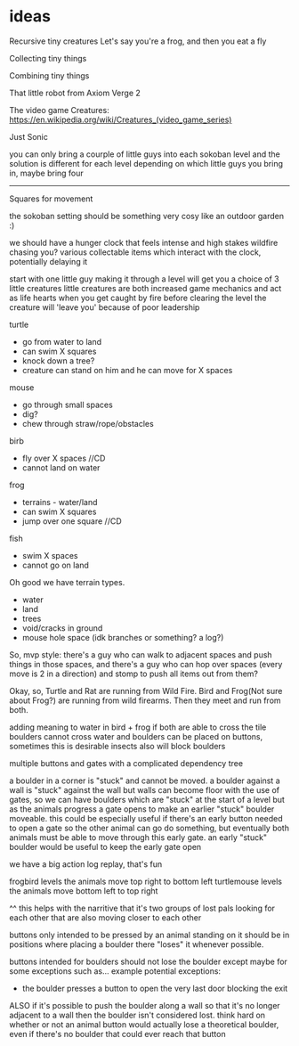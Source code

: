 # ideas

Recursive tiny creatures
    Let's say you're a frog, and then you eat a fly

Collecting tiny things

Combining tiny things

That little robot from Axiom Verge 2

The video game Creatures: https://en.wikipedia.org/wiki/Creatures_(video_game_series)

Just Sonic

you can only bring a courple of little guys into each sokoban level and the solution is different for each level depending on which little guys you bring in, maybe bring four


---------------------------------------------------------------------------------------------------------------------
Squares for movement 

the sokoban setting should be something very cosy like an outdoor garden :)

we should have a hunger clock that feels intense and high stakes
wildfire chasing you? 
various collectable items which interact with the clock, potentially delaying it

start with one little guy
making it through a level will get you a choice of 3 little creatures 
little creatures are both increased game mechanics and act as life hearts
when you get caught by fire before clearing the level the creature will 'leave you' because of poor leadership

turtle
- go from water to land
- can swim X squares
- knock down a tree?
- creature can stand on him and he can move for X spaces

mouse
- go through small spaces
- dig?
- chew through straw/rope/obstacles

birb
- fly over X spaces //CD
- cannot land on water

frog
- terrains - water/land
- can swim X squares
- jump over one square  //CD

fish
- swim X spaces
- cannot go on land

Oh good we have terrain types.
- water
- land
- trees
- void/cracks in ground
- mouse hole space (idk branches or something? a log?)

So, mvp style: there's a guy who can walk to adjacent spaces and push things in those spaces, and there's a guy who can hop over spaces (every move is 2 in a direction) and stomp to push all items out from them?

Okay, so, Turtle and Rat are running from Wild Fire. Bird and Frog(Not sure about Frog?) are running from wild firearms. Then they meet and run from both.


adding meaning to water in bird + frog if both are able to cross the tile
boulders cannot cross water and boulders can be placed on buttons, sometimes this is desirable
insects also will block boulders

multiple buttons and gates with a complicated dependency tree

a boulder in a corner is "stuck" and cannot be moved. a boulder against a wall is "stuck" against the wall
but walls can become floor with the use of gates, so we can have boulders which are "stuck" at the start of a level but as the animals progress a gate opens to make an earlier "stuck" boulder moveable. this could be especially useful if there's an early button needed to open a gate so the other animal can go do something, but eventually both animals must be able to move through this early gate. an early "stuck" boulder would be useful to keep the early gate open



we have a big action log replay, that's fun


frogbird levels the animals move top right to bottom left
turtlemouse levels the animals move bottom left to top right

^^ this helps with the narritive that it's two groups of lost pals looking for each other that are also moving closer to each other


buttons only intended to be pressed by an animal standing on it should be in positions where placing a boulder there "loses" it whenever possible.

buttons intended for boulders should not lose the boulder except maybe for some exceptions such as...
example potential exceptions:
* the boulder presses a button to open the very last door blocking the exit

ALSO if it's possible to push the boulder along a wall so that it's no longer adjacent to a wall then the boulder isn't considered lost. think hard on whether or not an animal button would actually lose a theoretical boulder, even if there's no boulder that could ever reach that button